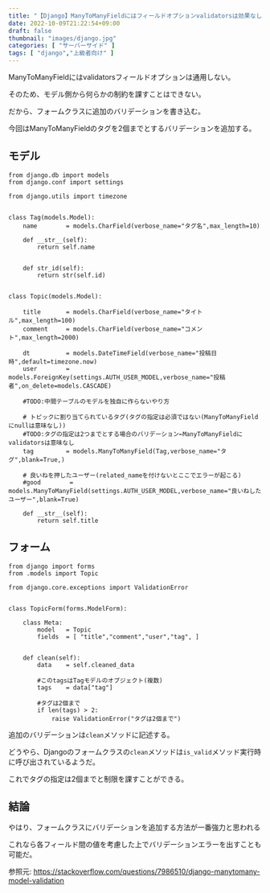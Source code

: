 ```yaml
---
title: "【Django】ManyToManyFieldにはフィールドオプションvalidatorsは効果なしなので、フォームクラスに追加のバリデーションを【多対多は特殊】"
date: 2022-10-09T21:22:54+09:00
draft: false
thumbnail: "images/django.jpg"
categories: [ "サーバーサイド" ]
tags: [ "django","上級者向け" ]
---
```


ManyToManyFieldにはvalidatorsフィールドオプションは通用しない。

そのため、モデル側から何らかの制約を課すことはできない。

だから、フォームクラスに追加のバリデーションを書き込む。

今回はManyToManyFieldのタグを2個までとするバリデーションを追加する。

## モデル

    from django.db import models
    from django.conf import settings
    
    from django.utils import timezone
    
    
    class Tag(models.Model):
        name        = models.CharField(verbose_name="タグ名",max_length=10)
    
        def __str__(self):
            return self.name
    
    
        def str_id(self):
            return str(self.id)
    
    
    class Topic(models.Model):
    
        title       = models.CharField(verbose_name="タイトル",max_length=100)
        comment     = models.CharField(verbose_name="コメント",max_length=2000)
    
        dt          = models.DateTimeField(verbose_name="投稿日時",default=timezone.now)
        user        = models.ForeignKey(settings.AUTH_USER_MODEL,verbose_name="投稿者",on_delete=models.CASCADE)
    
        #TODO:中間テーブルのモデルを独自に作らないやり方
    
        # トピックに割り当てられているタグ(タグの指定は必須ではない(ManyToManyFieldにnullは意味なし))
        #TODO:タグの指定は2つまでとする場合のバリデーション←ManyToManyFieldにvalidatorsは意味なし
        tag         = models.ManyToManyField(Tag,verbose_name="タグ",blank=True,)
    
        # 良いねを押したユーザー(related_nameを付けないとここでエラーが起こる)
        #good        = models.ManyToManyField(settings.AUTH_USER_MODEL,verbose_name="良いねしたユーザー",blank=True)
    
        def __str__(self):
            return self.title
    
    
## フォーム


    from django import forms
    from .models import Topic
    
    from django.core.exceptions import ValidationError
    
    
    class TopicForm(forms.ModelForm):
    
        class Meta:
            model   = Topic
            fields  = [ "title","comment","user","tag", ]
    
    
        def clean(self):
            data    = self.cleaned_data

            #このtagsはTagモデルのオブジェクト(複数)
            tags    = data["tag"]

            #タグは2個まで
            if len(tags) > 2:
                raise ValidationError("タグは2個まで")
    

追加のバリデーションは`clean`メソッドに記述する。

どうやら、Djangoのフォームクラスの`clean`メソッドは`is_valid`メソッド実行時に呼び出されているようだ。

これでタグの指定は2個までと制限を課すことができる。

## 結論

やはり、フォームクラスにバリデーションを追加する方法が一番強力と思われる

これなら各フィールド間の値を考慮した上でバリデーションエラーを出すことも可能だ。

参照元: https://stackoverflow.com/questions/7986510/django-manytomany-model-validation

